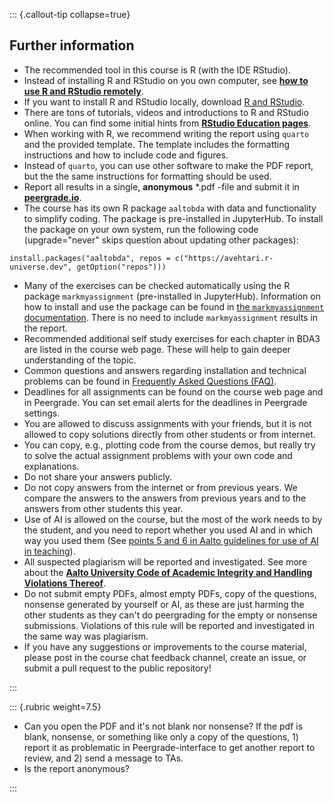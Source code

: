::: {.callout-tip collapse=true}
## Further information

- The recommended tool in this course is R (with the IDE RStudio).
- Instead of installing R and RStudio on you own computer, see [**how
  to use R and RStudio remotely**](https://avehtari.github.io/BDA_course_Aalto/FAQ.html#How_to_use_R_and_RStudio_remotely).
- If you want to install R and RStudio locally,
  download [R and RStudio](https://posit.co/download/rstudio-desktop/).
- There are tons of tutorials, videos and introductions to R and
  RStudio online. You can find some initial hints from [**RStudio
  Education pages**](https://education.rstudio.com/).
- When working with R, we recommend writing the report using `quarto` and the provided template.
  The template includes the formatting instructions and how to include code and figures.
- Instead of `quarto`, you can use other software to make the PDF
  report, but the the same instructions for formatting should be used.
- Report all results in a single, **anonymous** \*.pdf -file and
  submit it in [**peergrade.io**](peergrade.io).
- The course has its own R package `aaltobda` with data and
  functionality to simplify coding. The package is pre-installed in JupyterHub.
  To install the package on your own system, run
  the following code (upgrade=\"never\" skips question about updating other packages):
```{.r}
install.packages("aaltobda", repos = c("https://avehtari.r-universe.dev", getOption("repos")))
```
-   Many of the exercises can be checked automatically using the R
    package `markmyassignment` (pre-installed in JupyterHub).
    Information on how to install and use the
    package can be found in [the `markmyassignment` documentation](https://cran.r-project.org/web/packages/markmyassignment/vignettes/markmyassignment.html).
    There is no need to include `markmyassignment` results in the
    report.
-   Recommended additional self study exercises for each chapter in BDA3
    are listed in the course web page. These will help to gain deeper understanding of the topic.
-   Common questions and answers regarding installation and technical
    problems can be found in [Frequently Asked Questions
    (FAQ)](https://avehtari.github.io/BDA_course_Aalto/FAQ.html).
-   Deadlines for all assignments can be found on the course web page
    and in Peergrade. You can set email alerts for the deadlines in
    Peergrade settings.
-   You are allowed to discuss assignments with your friends, but it is
    not allowed to copy solutions directly from other students or from
    internet.
-   You can copy, e.g., plotting code from the course demos,
    but really try to solve the actual assignment problems with your own
    code and explanations.
-   Do not share your answers publicly.
-   Do not copy answers from the internet or from previous years. We compare
    the answers to the answers from previous years and to the answers
    from other students this year.
-   Use of AI is allowed on the course, but the most of the work needs to by the student, and you need to report
    whether you used AI and in which way you used them (See [points 5 and 6 in Aalto guidelines for use of AI in teaching](https://www.aalto.fi/en/services/guidance-for-the-use-of-artificial-intelligence-in-teaching-and-learning-at-aalto-university)).
-   All suspected plagiarism will be
    reported and investigated. See more about the [**Aalto University
    Code of Academic Integrity and Handling Violations
    Thereof**](https://into.aalto.fi/display/ensaannot/Aalto+University+Code+of+Academic+Integrity+and+Handling+Violations+Thereof).
-   Do not submit empty PDFs, almost empty PDFs, copy of the questions, nonsense generated by yourself or AI, as these are just
    harming the other students as they can't do peergrading for the
    empty or nonsense submissions. Violations of this rule will be
    reported and investigated in the same way was plagiarism.
-   If you have any suggestions or improvements to the course material,
    please post in the course chat feedback channel, create an issue, or
    submit a pull request to the public repository!


:::



::: {.rubric weight=7.5}

* Can you open the PDF and it's not blank nor nonsense?
If the pdf is blank, nonsense, or something like only a copy of the questions, 1) report it as problematic in Peergrade-interface to get another report to review, and 2) send a message to TAs.
* Is the report anonymous?

:::
